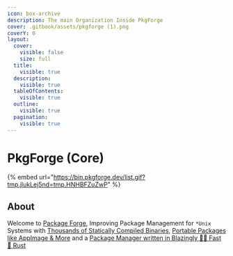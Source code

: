 ```yaml
---
icon: box-archive
description: The main Organization Inside PkgForge
cover: .gitbook/assets/pkgforge (1).png
coverY: 0
layout:
  cover:
    visible: false
    size: full
  title:
    visible: true
  description:
    visible: true
  tableOfContents:
    visible: true
  outline:
    visible: true
  pagination:
    visible: true
---
```


# PkgForge (Core)

{% embed url="https://bin.pkgforge.dev/list.gif?tmp.jlukLej5nd=tmp.HNHBFZuZwP" %}

## About

Welcome to [Package Forge](https://github.com/pkgforge), Improving Package Management for `*Unix` Systems with [Thousands of Statically Compiled Binaries](formats/binaries/), [Portable Packages like AppImage & More](formats/packages/) and a [Package Manager written in Blazingly 🚀🚀 Fast 🦀 Rust](https://github.com/pkgforge/soar)

